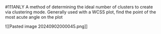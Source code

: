#111ANLY 
A method of determining the ideal number of clusters to create via clustering mode. Generally used with a WCSS plot, find the point of the most acute angle on the plot

![[Pasted image 20240902000045.png]]
